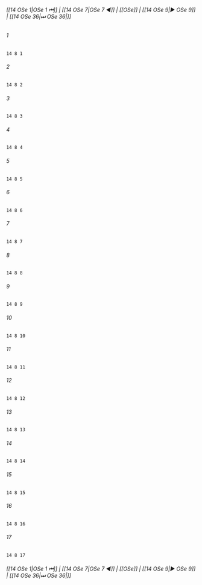 
###### [[14 OSe 1|OSe 1 ⏮]] | [[14 OSe 7|OSe 7 ◀]] | [[OSe]] | [[14 OSe 9|▶ OSe 9]] | [[14 OSe 36|⏭ OSe 36|]]

###### 1
``` verse
14 8 1 
```
###### 2
``` verse
14 8 2 
```
###### 3
``` verse
14 8 3 
```
###### 4
``` verse
14 8 4 
```
###### 5
``` verse
14 8 5 
```
###### 6
``` verse
14 8 6 
```
###### 7
``` verse
14 8 7 
```
###### 8
``` verse
14 8 8 
```
###### 9
``` verse
14 8 9 
```
###### 10
``` verse
14 8 10 
```
###### 11
``` verse
14 8 11 
```
###### 12
``` verse
14 8 12 
```
###### 13
``` verse
14 8 13 
```
###### 14
``` verse
14 8 14 
```
###### 15
``` verse
14 8 15 
```
###### 16
``` verse
14 8 16 
```
###### 17
``` verse
14 8 17 
```

###### [[14 OSe 1|OSe 1 ⏮]] | [[14 OSe 7|OSe 7 ◀]] | [[OSe]] | [[14 OSe 9|▶ OSe 9]] | [[14 OSe 36|⏭ OSe 36|]]

